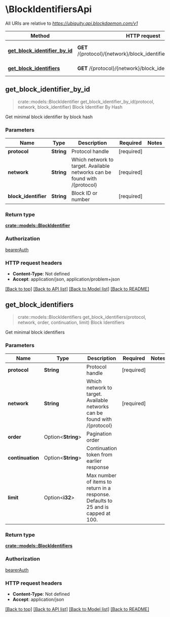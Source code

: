 # \BlockIdentifiersApi

All URIs are relative to *https://ubiquity.api.blockdaemon.com/v1*

Method | HTTP request | Description
------------- | ------------- | -------------
[**get_block_identifier_by_id**](BlockIdentifiersApi.md#get_block_identifier_by_id) | **GET** /{protocol}/{network}/block_identifier/{block_identifier} | Block Identifier By Hash
[**get_block_identifiers**](BlockIdentifiersApi.md#get_block_identifiers) | **GET** /{protocol}/{network}/block_identifiers | Block Identifiers



## get_block_identifier_by_id

> crate::models::BlockIdentifier get_block_identifier_by_id(protocol, network, block_identifier)
Block Identifier By Hash

Get minimal block identifier by block hash

### Parameters


Name | Type | Description  | Required | Notes
------------- | ------------- | ------------- | ------------- | -------------
**protocol** | **String** | Protocol handle | [required] |
**network** | **String** | Which network to target. Available networks can be found with /{protocol} | [required] |
**block_identifier** | **String** | Block ID or number | [required] |

### Return type

[**crate::models::BlockIdentifier**](block_identifier.md)

### Authorization

[bearerAuth](../README.md#bearerAuth)

### HTTP request headers

- **Content-Type**: Not defined
- **Accept**: application/json, application/problem+json

[[Back to top]](#) [[Back to API list]](../README.md#documentation-for-api-endpoints) [[Back to Model list]](../README.md#documentation-for-models) [[Back to README]](../README.md)


## get_block_identifiers

> crate::models::BlockIdentifiers get_block_identifiers(protocol, network, order, continuation, limit)
Block Identifiers

Get minimal block identifiers

### Parameters


Name | Type | Description  | Required | Notes
------------- | ------------- | ------------- | ------------- | -------------
**protocol** | **String** | Protocol handle | [required] |
**network** | **String** | Which network to target. Available networks can be found with /{protocol} | [required] |
**order** | Option<**String**> | Pagination order |  |
**continuation** | Option<**String**> | Continuation token from earlier response |  |
**limit** | Option<**i32**> | Max number of items to return in a response. Defaults to 25 and is capped at 100.  |  |

### Return type

[**crate::models::BlockIdentifiers**](block_identifiers.md)

### Authorization

[bearerAuth](../README.md#bearerAuth)

### HTTP request headers

- **Content-Type**: Not defined
- **Accept**: application/json

[[Back to top]](#) [[Back to API list]](../README.md#documentation-for-api-endpoints) [[Back to Model list]](../README.md#documentation-for-models) [[Back to README]](../README.md)


